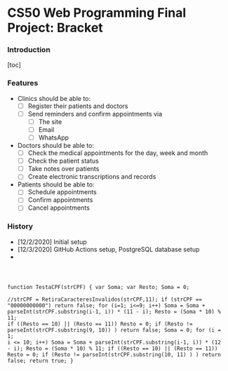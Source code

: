 # CS50 Web Programming Final Project: Bracket 

### Introduction 

[toc]

### Features

- Clinics should be able to:
  - [ ] Register their patients and doctors 
  - [ ] Send reminders and confirm appointments via 
    - [ ] The site
    - [ ] Email
    - [ ] WhatsApp
- Doctors should be able to:
  - [ ] Check the medical appointments for the day, week and month
  - [ ] Check the patient status
  - [ ] Take notes over patients
  - [ ] Create electronic transcriptions and records
- Patients should be able to: 
  - [ ] Schedule appointments
  - [ ] Confirm appointments 
  - [ ] Cancel appointments 

### History

- [12/2/2020] Initial setup
- [12/3/2020] GitHub Actions setup, PostgreSQL database setup
- 

<code>

function TestaCPF(strCPF) {
    var Soma;
    var Resto;
    Soma = 0;   
    //strCPF  = RetiraCaracteresInvalidos(strCPF,11);
    if (strCPF == "00000000000")
	return false;
    for (i=1; i<=9; i++)
	Soma = Soma + parseInt(strCPF.substring(i-1, i)) * (11 - i); 
    Resto = (Soma * 10) % 11;
    if ((Resto == 10) || (Resto == 11)) 
	Resto = 0;
    if (Resto != parseInt(strCPF.substring(9, 10)) )
	return false;
	Soma = 0;
    for (i = 1; i <= 10; i++)
       Soma = Soma + parseInt(strCPF.substring(i-1, i)) * (12 - i);
    Resto = (Soma * 10) % 11;
    if ((Resto == 10) || (Resto == 11)) 
	Resto = 0;
    if (Resto != parseInt(strCPF.substring(10, 11) ) )
        return false;
    return true;
}

</code>